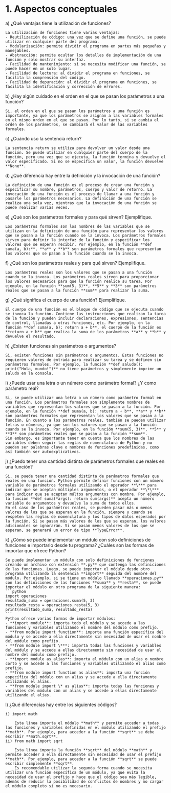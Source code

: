# 1. Aspectos conceptuales
a) ¿Qué ventajas tiene la utilización de funciones?

    La utilización de funciones tiene varias ventajas:
    - Reutilización de código: una vez que se define una función, se puede utilizar en cualquier parte del programa.
    - Modularización: permite dividir el programa en partes más pequeñas y manejables.
    - Abstracción: permite ocultar los detalles de implementación de una función y solo mostrar su interfaz.
    - Facilidad de mantenimiento: si se necesita modificar una función, se puede hacer en un solo lugar.
    - Facilidad de lectura: al dividir el programa en funciones, se facilita la comprensión del código.
    - Facilidad de depuración: al dividir el programa en funciones, se facilita la identificación y corrección de errores.

b) ¿Hay algún cuidado en el orden en el que se pasan los parámetros a una función?

    Si, el orden en el que se pasan los parámetros a una función es importante, ya que los parámetros se asignan a las variables formales en el mismo orden en el que se pasan. Por lo tanto, si se cambia el orden de los parámetros, se cambiará el valor de las variables formales.

c) ¿Cuándo uso la sentencia return?

    La sentencia return se utiliza para devolver un valor desde una función. Se puede utilizar en cualquier parte del cuerpo de la función, pero una vez que se ejecuta, la función termina y devuelve el valor especificado. Si no se especifica un valor, la función devuelve **None**.

d) ¿Qué diferencia hay entre la definición y la invocación de una función?

    La definición de una función es el proceso de crear una función y especificar su nombre, parámetros, cuerpo y valor de retorno. La invocación de una función es el proceso de llamar a una función y pasarle los parámetros necesarios. La definición de una función se realiza una sola vez, mientras que la invocación de una función se puede realizar varias veces.

e) ¿Qué son los parámetros formales y para qué sirven? Ejemplifique.

    Los parámetros formales son los nombres de las variables que se utilizan en la definición de una función para representar los valores que se pasan a la función cuando se la invoca. Los parámetros formales sirven para definir la interfaz de la función y especificar los valores que se esperan recibir. Por ejemplo, en la función **def suma(a, b):**, **a** y **b** son parámetros formales que representan los valores que se pasan a la función cuando se la invoca.

f) ¿Qué son los parámetros reales y para qué sirven? Ejemplifique.

    Los parámetros reales son los valores que se pasan a una función cuando se la invoca. Los parámetros reales sirven para proporcionar los valores necesarios para que la función realice su tarea. Por ejemplo, en la función **sum(5, 3)**, **5** y **3** son parámetros reales que se pasan a la función **sum** para realizar la suma.

g) ¿Qué significa el cuerpo de una función? Ejemplifique.

    El cuerpo de una función es el bloque de código que se ejecuta cuando se invoca la función. Contiene las instrucciones que realizan la tarea de la función y pueden incluir declaraciones, expresiones, sentencias de control, llamadas a otras funciones, etc. Por ejemplo, en la función **def suma(a, b): return a + b**, el cuerpo de la función es **return a + b** que realiza la suma de los parámetros **a** y **b** y devuelve el resultado.

h) ¿Existen funciones sin parámetros o argumentos?

    Si, existen funciones sin parámetros o argumentos. Estas funciones no requieren valores de entrada para realizar su tarea y se definen sin parámetros formales. Por ejemplo, la función **def saludo(): print("Hola, mundo!")** no tiene parámetros y simplemente imprime un saludo en la consola.

i) ¿Puede usar una letra o un número como parámetro formal? ¿Y como parámetro real?

    Si, se puede utilizar una letra o un número como parámetro formal en una función. Los parámetros formales son simplemente nombres de variables que representan los valores que se pasan a la función. Por ejemplo, en la función **def suma(a, b): return a + b**, **a** y **b** son parámetros formales que representan los valores que se pasan a la función. En cuanto a los parámetros reales, también se pueden utilizar letras o números, ya que son los valores que se pasan a la función cuando se la invoca. Por ejemplo, en la función **sum(5, 3)**, **5** y **3** son parámetros reales que se pasan a la función **sum**.
    Sin embargo, es importante tener en cuenta que los nombres de las variables deben seguir las reglas de nomenclatura de Python y no pueden ser palabras clave o nombres de funciones predefinidas, como así también ser autoexplicativos.

j) ¿Puedo tener una cantidad distinta de parámetros formales que reales en una función?

    Si, se puede tener una cantidad distinta de parámetros formales que reales en una función. Python permite definir funciones con un número variable de parámetros formales utilizando el operador **\*** para indicar que se aceptan múltiples argumentos, o el operador **\*\*** para indicar que se aceptan múltos argumentos con nombre. Por ejemplo, la función **def suma(*args): return sum(args)** acepta un número variable de argumentos y devuelve la suma de todos ellos.
    En el caso de los parámetros reales, se pueden pasar más o menos valores de los que se esperan en la función, siempre y cuando se respeten las reglas de nomenclatura y los tipos de datos esperados por la función. Si se pasan más valores de los que se esperan, los valores adicionales se ignorarán. Si se pasan menos valores de los que se esperan, se generará un error de tipo **TypeError**.

k) ¿Cómo se puede implementar un módulo con solo definiciones de funciones e importarlo desde tu programa? ¿Cuáles son las formas de importar que ofrece Python?

    Se puede implementar un módulo con solo definiciones de funciones creando un archivo con extensión **.py** que contenga las definiciones de las funciones. Luego, se puede importar el módulo desde otro programa utilizando la sentencia **import** seguida del nombre del módulo. Por ejemplo, si se tiene un módulo llamado **operaciones.py** con las definiciones de las funciones **suma** y **resta**, se puede importar el módulo en otro programa de la siguiente manera:
    ```python
    import operaciones
    resultado_suma = operaciones.suma(5, 3)
    resultado_resta = operaciones.resta(5, 3)
    print(resultado_suma, resultado_resta)
    ```
    Python ofrece varias formas de importar módulos:
    - **import module**: importa todo el módulo y se accede a las funciones y variables utilizando el nombre del módulo como prefijo.
    - **from module import function**: importa una función específica del módulo y se accede a ella directamente sin necesidad de usar el nombre del módulo como prefijo.
    - **from module import \***: importa todas las funciones y variables del módulo y se accede a ellas directamente sin necesidad de usar el nombre del módulo como prefijo.
    - **import module as alias**: importa el módulo con un alias o nombre corto y se accede a las funciones y variables utilizando el alias como prefijo.
    - **from module import function as alias**: importa una función específica del módulo con un alias y se accede a ella directamente utilizando el alias.
    - **from module import \* as alias**: importa todas las funciones y variables del módulo con un alias y se accede a ellas directamente utilizando el alias.

l) ¿Qué diferencias hay entre los siguientes códigos?

    i) import math

        Esta línea importa el módulo **math** y permite acceder a todas las funciones y variables definidas en el módulo utilizando el prefijo **math**. Por ejemplo, para acceder a la función **sqrt** se debe escribir **math.sqrt**.
    ii) from math import sqrt

        Esta línea importa la función **sqrt** del módulo **math** y permite acceder a ella directamente sin necesidad de usar el prefijo **math**. Por ejemplo, para acceder a la función **sqrt** se puede escribir simplemente **sqrt**.
        Es recomendable utilizar la segunda forma cuando se necesita utilizar una función específica de un módulo, ya que evita la necesidad de usar el prefijo y hace que el código sea más legible, además de reducir la posibilidad de conflictos de nombres y no cargar el módulo completo si no es necesario.